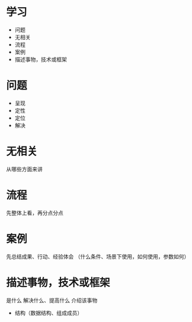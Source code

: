 # 学习
* 问题
* 无相关
* 流程
* 案例
* 描述事物，技术或框架

# 问题
* 呈现
* 定性
* 定位
* 解决

# 无相关
从哪些方面来讲
# 流程
先整体上看，再分点分点
# 案例
先总结成果、行动、经验体会
（什么条件、场景下使用，如何使用，参数如何）
# 描述事物，技术或框架
是什么
解决什么、提高什么
介绍该事物
* 结构（数据结构、组成成员）


